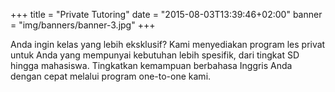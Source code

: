 +++
title = "Private Tutoring"
date = "2015-08-03T13:39:46+02:00"
banner = "img/banners/banner-3.jpg"
+++

Anda ingin kelas yang lebih eksklusif?
Kami menyediakan program les privat untuk Anda yang mempunyai kebutuhan lebih spesifik, dari tingkat SD hingga mahasiswa.
Tingkatkan kemampuan berbahasa Inggris Anda dengan cepat melalui program one-to-one kami.
